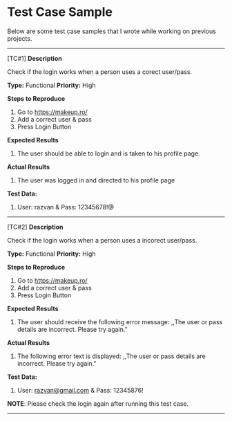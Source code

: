# Test Case Sample

Below are some test case samples that I wrote while working on previous projects.

----------
[TC#1]
**Description**

Check if the login works when a person uses a corect user/pass.

**Type:** Functional
**Priority:** High

**Steps to Reproduce**
1. Go to https://makeup.ro/ 
2. Add a correct user & pass
3. Press Login Button

**Expected Results**
1. The user should be able to login and is taken to his profile page.

**Actual Results**
1. The user was logged in and directed to his profile page

**Test Data:**
1. User: razvan  &  Pass: 12345678!@


----------

[TC#2]
**Description**

Check if the login works when a person uses a incorect user/pass.

**Type:** Functional
**Priority:** High

**Steps to Reproduce**
1. Go to https://makeup.ro/ 
2. Add a correct user & pass
3. Press Login Button

**Expected Results**
1. The user should receive the following error message: ,,The user or pass details are incorrect. Please try again."

**Actual Results**
1. The following error text is displayed: ,,The user or pass details are incorrect. Please try again."
   
**Test Data:**
1. User: razvan@gmail.com  &  Pass: 12345876!

__NOTE__: Please check the login again after running this test case.


---------


